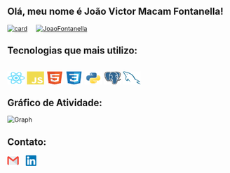 ## Olá, meu nome é João Victor Macam Fontanella!


  [![card](https://github-readme-stats.vercel.app/api?username=JoaoFontanella&theme=dark&show_icons=true)](https://github.com/anuraghazra/github-readme-stats) &nbsp;&nbsp;&nbsp;
  [![JoaoFontanella](https://github-readme-stats.vercel.app/api/top-langs/?username=JoaoFontanella&hide=html&layout=compact&theme=dark)](https://github.com/anuraghazra/github-readme-stats)


## Tecnologias que mais utilizo:

<div style="display: inline_block"><br>
  <img align="center" alt="React" height="30" width="40" src="https://github.com/devicons/devicon/blob/master/icons/react/react-original.svg">
  <img align="center" alt="JS" height="30" width="40" src="https://raw.githubusercontent.com/devicons/devicon/master/icons/javascript/javascript-plain.svg">
  <img align="center" alt="HTML" height="30" width="40" src="https://raw.githubusercontent.com/devicons/devicon/master/icons/html5/html5-original.svg">
  <img align="center" alt="CSS" height="30" width="40" src="https://raw.githubusercontent.com/devicons/devicon/master/icons/css3/css3-original.svg">
  <img align="center" alt="Python" height="30" width="40" src="https://raw.githubusercontent.com/devicons/devicon/master/icons/python/python-original.svg">
  <img align="center" alt="Postgresql" height="30" width="40" src="https://github.com/devicons/devicon/blob/master/icons/postgresql/postgresql-original.svg">
  <img align="center" alt="MySQL" height="30" width="40" src="https://github.com/devicons/devicon/blob/master/icons/mysql/mysql-original.svg">
</div>

  ##
  <h2>Gráfico de Atividade:</h2>
  
  ![Graph](https://github-readme-activity-graph.vercel.app/graph?username=JoaoFontanella&custom_title=%20GitHub%20Activity%20Graph&bg_color=0d1017&color=e8edf3&line=e8edf3&point=e8edf3&area_color=FFFFFF&title_color=FFFFFF&area=true)
  ##
  ## Contato:
<div>
<a href = "mailto:contato@joaofontanella31"><img align="center" alt="Stefanos Stamoulis | Gmail" width="26px" src="https://github.com/SatYu26/SatYu26/blob/master/Assets/Gmail.svg" /></a> &nbsp;&nbsp;
<a href="https://www.linkedin.com/in/joão-fontanella-9b3389254" target="_blank"><img align="center" alt="Stefanos Stamoulis | Linkedin" width="24px" src="https://github.com/SatYu26/SatYu26/blob/master/Assets/Linkedin.svg" ></a>
</div>
